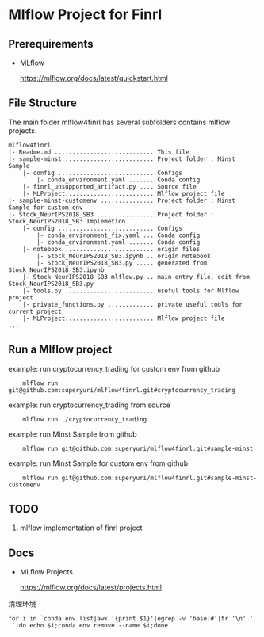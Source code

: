 # Mlflow Project for Finrl

## Prerequirements

* MLflow

    https://mlflow.org/docs/latest/quickstart.html

## File Structure
The main folder mlflow4finrl has several subfolders contains mlflow projects.



    mlflow4finrl
    |- Readme.md ............................ This file
    |- sample-minst ......................... Project folder : Minst Sample
        |- config ........................... Configs
            |- conda_environment.yaml ....... Conda config
        |- finrl_unsupported_artifact.py .... Source file
        |- MLProject......................... Mlflow project file
    |- sample-minst-customenv ............... Project folder : Minst Sample for custom env
    |- Stock_NeurIPS2018_SB3 ................ Project folder : Stock_NeurIPS2018_SB3 Implemetion
        |- config ........................... Configs
            |- conda_environment_fix.yaml ... Conda config
            |- conda_environment.yaml ....... Conda config
        |- notebook ......................... origin files
            |- Stock_NeurIPS2018_SB3.ipynb .. origin notebook
            |- Stock_NeurIPS2018_SB3.py ..... generated from Stock_NeurIPS2018_SB3.ipynb
        |- Stock_NeurIPS2018_SB3_mlflow.py .. main entry file, edit from Stock_NeurIPS2018_SB3.py
        |- tools.py ......................... useful tools for Mlflow project
        |- private_functions.py ............. private useful tools for current project
        |- MLProject......................... Mlflow project file
    ...

## Run a Mlflow project

example: run cryptocurrency_trading for custom env from github

        mlflow run git@github.com:superyuri/mlflow4finrl.git#cryptocurrency_trading
    
example: run cryptocurrency_trading from source

        mlflow run ./cryptocurrency_trading

example: run Minst Sample from github

        mlflow run git@github.com:superyuri/mlflow4finrl.git#sample-minst

example: run Minst Sample for custom env from github

        mlflow run git@github.com:superyuri/mlflow4finrl.git#sample-minst-customenv
        

## TODO 

1. mlflow implementation of finrl project

## Docs

* MLflow Projects

    https://mlflow.org/docs/latest/projects.html

清理环境

    for i in `conda env list|awk '{print $1}'|egrep -v 'base|#'|tr '\n' ' '`;do echo $i;conda env remove --name $i;done
